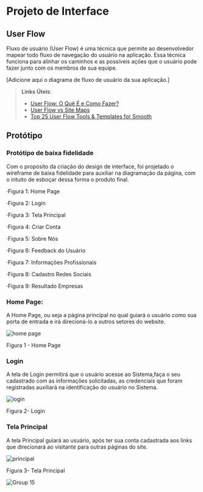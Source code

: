 
# Projeto de Interface

## User Flow

Fluxo de usuário (User Flow) é uma técnica que permite ao desenvolvedor mapear todo fluxo de navegação do usuário na aplicação. Essa técnica funciona para alinhar os caminhos e as possíveis ações que o usuário pode fazer junto com os membros de sua equipe.

[Adicione aqui o diagrama de fluxo de usuário da sua aplicação.] 

> **Links Úteis**:
> - [User Flow: O Quê É e Como Fazer?](https://medium.com/7bits/fluxo-de-usu%C3%A1rio-user-flow-o-que-%C3%A9-como-fazer-79d965872534)
> - [User Flow vs Site Maps](http://designr.com.br/sitemap-e-user-flow-quais-as-diferencas-e-quando-usar-cada-um/)
> - [Top 25 User Flow Tools & Templates for Smooth](https://www.mockplus.com/blog/post/user-flow-tools)

## Protótipo

### Protótipo de baixa fidelidade
 Com o propósito da criação do design de interface, foi projetado o wireframe de baixa fidelidade para auxiliar na diagramação da página, com  o intuito de esboçar dessa forma o produto final. 
 

 ·Figura 1: Home Page
 
 ·Figura 2: Login

 ·Figura 3: Tela Principal
 
 ·Figura 4: Criar Conta
 
 ·Figura 5: Sobre Nós
 
 ·Figura 6: Feedback do Usuário
 
 ·Figura 7: Informações Profissionais
 
 ·Figura 8: Cadastro Redes Sociais
 
 ·Figura 9: Resultado Empresas

 ### Home Page: 
  A Home Page, ou seja a página principal no qual guiará o usuário como sua porta de entrada e irá direcioná-lo a outros setores do website.

![home page](https://github.com/ICEI-PUC-Minas-PMV-ADS/pmv-ads-2024-1-e1-proj-web-t1-pmv-ads-2024-1-e1-projtalentosnacionais/assets/134242381/86507c72-3c95-4172-9d71-56c4b90a59a7)

Figura 1 - Home Page

### Login
 A tela de Login permitirá que o usuário acesse ao Sistema,faça o seu cadastrado com as informações solicitadas, as credenciais que foram registradas auxiliará na identificação do usuário no Sistema.

 ![login](https://github.com/ICEI-PUC-Minas-PMV-ADS/pmv-ads-2024-1-e1-proj-web-t1-pmv-ads-2024-1-e1-projtalentosnacionais/assets/134242381/e49902a1-3ee2-4e91-9880-718f3883d031)

 Figura 2- Login


### Tela Principal
 A tela Principal guiará ao usuário, após ter sua conta cadastrada aos links que direcionará ao visitante para outras páginas do site. 

![principal](https://github.com/ICEI-PUC-Minas-PMV-ADS/pmv-ads-2024-1-e1-proj-web-t1-pmv-ads-2024-1-e1-projtalentosnacionais/assets/134242381/52d52882-bcdb-46ae-82e5-7021fb918dc7)

Figura 3- Tela Principal





 

![Group 15](https://github.com/ICEI-PUC-Minas-PMV-ADS/pmv-ads-2024-1-e1-proj-web-t1-pmv-ads-2024-1-e1-projtalentosnacionais/assets/134242381/91f754f0-f36a-42a1-aa25-07bbd99e0f75)







